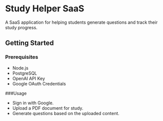 # Study Helper SaaS

A SaaS application for helping students generate questions and track their study progress.

## Getting Started

### Prerequisites

- Node.js
- PostgreSQL
- OpenAI API Key
- Google OAuth Credentials

###Usage
- Sign in with Google.
- Upload a PDF document for study.
- Generate questions based on the uploaded content.
